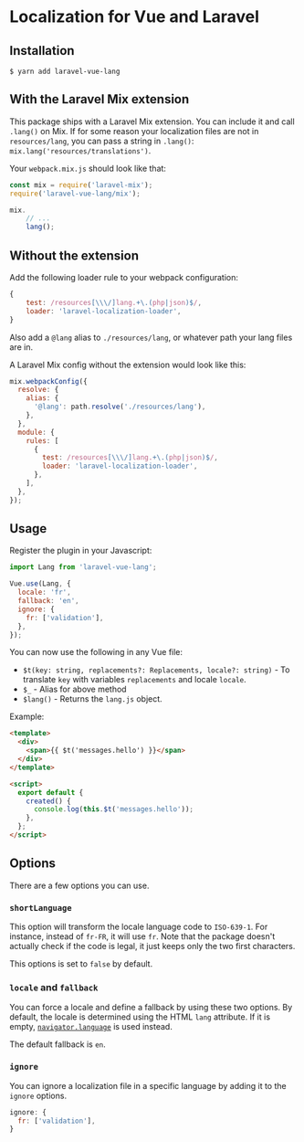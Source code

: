 # Localization for Vue and Laravel

## Installation

```console
$ yarn add laravel-vue-lang
```

## With the Laravel Mix extension

This package ships with a Laravel Mix extension. You can include it and call `.lang()` on Mix. 
If for some reason your localization files are not in `resources/lang`, you can pass a string in `.lang()`: `mix.lang('resources/translations')`.

Your `webpack.mix.js` should look like that:

```js
const mix = require('laravel-mix');
require('laravel-vue-lang/mix');

mix.
    // ...
    lang();
```

## Without the extension

Add the following loader rule to your webpack configuration:

```js
{
    test: /resources[\\\/]lang.+\.(php|json)$/,
    loader: 'laravel-localization-loader',
}
```

Also add a `@lang` alias to `./resources/lang`, or whatever path your lang files are in.

A Laravel Mix config without the extension would look like this:

```js
mix.webpackConfig({
  resolve: {
    alias: {
      '@lang': path.resolve('./resources/lang'),
    },
  },
  module: {
    rules: [
      {
        test: /resources[\\\/]lang.+\.(php|json)$/,
        loader: 'laravel-localization-loader',
      },
    ],
  },
});
```

## Usage

Register the plugin in your Javascript:

```js
import Lang from 'laravel-vue-lang';

Vue.use(Lang, {
  locale: 'fr',
  fallback: 'en',
  ignore: {
    fr: ['validation'],
  },
});
```

You can now use the following in any Vue file:

- `$t(key: string, replacements?: Replacements, locale?: string)` - To translate `key` with variables `replacements` and locale `locale`.
- `$_` - Alias for above method
- `$lang()` - Returns the `lang.js` object.

Example:

```html
<template>
  <div>
    <span>{{ $t('messages.hello') }}</span>
  </div>
</template>

<script>
  export default {
    created() {
      console.log(this.$t('messages.hello'));
    },
  };
</script>
```

## Options

There are a few options you can use. 

### `shortLanguage`

This option will transform the locale language code to `ISO-639-1`. For instance, instead of `fr-FR`, it will use `fr`. Note that the package doesn't actually check if the code is legal, it just keeps only the two first characters. 

This options is set to `false` by default.

### `locale` and `fallback`

You can force a locale and define a fallback by using these two options. By default, the locale is determined using the HTML `lang` attribute. If it is empty, [`navigator.language`](https://developer.mozilla.org/en-US/docs/Web/API/NavigatorLanguage/language) is used instead. 

The default fallback is `en`.

### `ignore` 

You can ignore a localization file in a specific language by adding it to the `ignore` options. 

```js
ignore: {
  fr: ['validation'],
}
```
